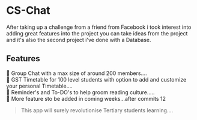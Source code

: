# CS-Chat
 
   After taking up  a challenge from a friend from Facebook i took interest into adding great features into the project you can take ideas from the project and it's also the second project i've done with a Database.

## Features

📌 Group Chat with a max size of around 200 members....<br>
📌 GST Timetable for 100 level students with option to add and customize your personal Timetable....<br>
📌 Reminder's and To-DO's to help groom reading culture.....<br>
📌 More feature sto be added in coming weeks...after commits 12<br>


> This app will surely revolutionise Tertiary students learning....
